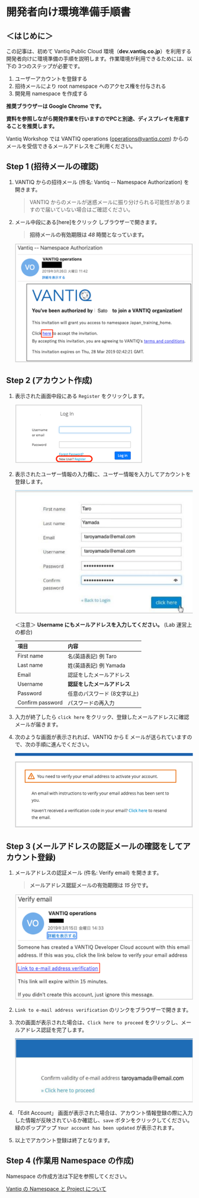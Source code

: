 # 開発者向け環境準備手順書

## ＜はじめに＞

この記事は、初めて Vantiq Public Cloud 環境（**dev.vantiq.co.jp**）を利用する開発者向けに環境準備の手順を説明します。作業環境が利用できるためには、以下の 3つのステップが必要です。

1. ユーザーアカウントを登録する
2. 招待メールにより root namespace へのアクセス権を付与される
3. 開発用 namespace を作成する

**推奨ブラウザーは Google Chrome です。**

**資料を参照しながら開発作業を行いますのでPCと別途、ディスプレイを用意することを推奨します。**

Vantiq Workshop では VANTIQ operations (operations@vantiq.com) からのメールを受信できるメールアドレスをご利用ください。　

## Step 1 (招待メールの確認)

1. VANTIQ からの招待メール (件名: Vantiq -- Namespace Authorization) を開きます。
   > VANTIQ からのメールが迷惑メールに振り分けられる可能性がありますので届いていない場合はご確認ください。

2. メール中段にある\[here\]をクリック しブラウザーで開きます。
   > **招待メールの有効期限は *48* 時間となっています。**

   ![image1.png](./imgs/image1.png)

## Step 2 (アカウント作成)

1. 表示された画面中段にある `Register` をクリックします。

   ![image2.png](./imgs/image2.png)

2. 表示されたユーザー情報の入力欄に、ユーザー情報を入力してアカウントを登録します。

   ![image3.png](./imgs/image3.png)

    ＜注意＞ **Username にもメールアドレスを入力してください。** (Lab 運営上の都合)  

   |項目|内容|
   |:---|:---|
   |First name| 名(英語表記) 例 Taro|
   |Last name| 姓(英語表記) 例 Yamada |
   |Email| 認証をしたメールアドレス  |
   |Username| **認証をしたメールアドレス**  |
   |Password| 任意のパスワード (8文字以上)  |
   |Confirm password| パスワードの再入力|

3. 入力が終了したら `click here` をクリック、登録したメールアドレスに確認メールが届きます。

4. 次のような画面が表示されれば、VANTIQ から E メールが送られていますので、次の手順に進んでください。

   ![image4.png](./imgs/image4.png)

## Step 3 (メールアドレスの認証メールの確認をしてアカウント登録)

1. メールアドレスの認証メール (件名: Verify email) を開きます。
   > **メールアドレス認証メールの有効期限は *15* 分です。**

   ![image5.png](./imgs/image5.png)

2. `Link to e-mail address verification` のリンクをブラウザーで開きます。

3. 次の画面が表示された場合は、`Click here to proceed` をクリックし、メールアドレス認証を完了します。

   ![image6.png](./imgs/image6.png)

4. 「Edit Account」 画面が表示された場合は、アカウント情報登録の際に入力した情報が反映されているか確認し、`save` ボタンをクリックしてください。  
   緑のポップアップ `Your account has been updated` が表示されます。

5. 以上でアカウント登録は終了となります。

## Step 4 (作業用 Namespace の作成)

Namespace の作成方法は下記を参照してください。

[Vantiq の Namespace と Project について](/vantiq-introduction/apps-development/vantiq-basic/namespace/readme.md)
